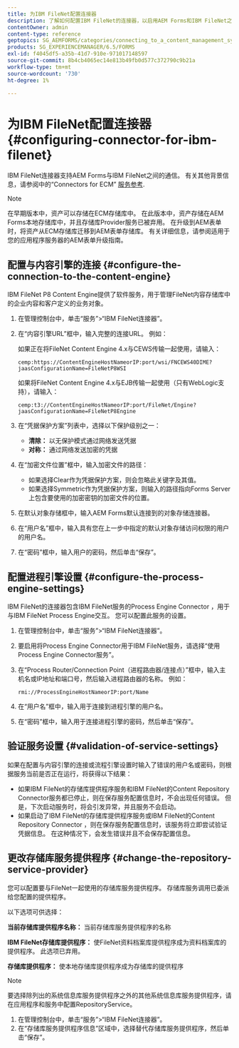 ```yaml
---
title: 为IBM FileNet配置连接器
description: 了解如何配置IBM FileNet的连接器，以启用AEM Forms和IBM FileNet之间的通信。
contentOwner: admin
content-type: reference
geptopics: SG_AEMFORMS/categories/connecting_to_a_content_management_system
products: SG_EXPERIENCEMANAGER/6.5/FORMS
exl-id: f4045df5-a35b-41d7-910e-971017148597
source-git-commit: 8b4cb4065ec14e813b49fb0d577c372790c9b21a
workflow-type: tm+mt
source-wordcount: '730'
ht-degree: 1%

---
```


# 为IBM FileNet配置连接器 {#configuring-connector-for-ibm-filenet}

IBM FileNet连接器支持AEM Forms与IBM FileNet之间的通信。 有关其他背景信息，请参阅中的“Connectors for ECM” [服务参考](https://www.adobe.com/go/learn_aemforms_services_63).

>[!NOTE]
>
>在早期版本中，资产可以存储在ECM存储库中。 在此版本中，资产存储在AEM Forms本地存储库中，并且存储库Provider服务已被弃用。 在升级到AEM表单时，将资产从ECM存储库迁移到AEM表单存储库。 有关详细信息，请参阅适用于您的应用程序服务器的AEM表单升级指南。

## 配置与内容引擎的连接 {#configure-the-connection-to-the-content-engine}

IBM FileNet P8 Content Engine提供了软件服务，用于管理FileNet内容存储库中的企业内容和客户定义的业务对象。

1. 在管理控制台中，单击“服务”>“IBM FileNet连接器”。
1. 在“内容引擎URL”框中，输入完整的连接URL。 例如：

   如果正在将FileNet Content Engine 4.x与CEWS传输一起使用，请输入：

   `cemp:https://ContentEngineHostNameorIP:port/wsi/FNCEWS40DIME?jaasConfigurationName=FileNetP8WSI`

   如果将FileNet Content Engine 4.x与EJB传输一起使用（只有WebLogic支持），请输入：

   `cemp:t3://ContentEngineHostNameorIP:port/FileNet/Engine?jaasConfigurationName=FileNetP8Engine`

1. 在“凭据保护方案”列表中，选择以下保护级别之一：

   * **清除：** 以无保护模式通过网络发送凭据
   * **对称：** 通过网络发送加密的凭据

1. 在“加密文件位置”框中，输入加密文件的路径：

   * 如果选择Clear作为凭据保护方案，则会忽略此关键字及其值。
   * 如果选择Symmetric作为凭据保护方案，则输入的路径指向Forms Server上包含要使用的加密密钥的加密文件的位置。

1. 在默认对象存储框中，输入AEM Forms默认连接到的对象存储连接器。
1. 在“用户名”框中，输入具有您在上一步中指定的默认对象存储访问权限的用户的用户名。
1. 在“密码”框中，输入用户的密码，然后单击“保存”。

## 配置进程引擎设置 {#configure-the-process-engine-settings}

IBM FileNet的连接器包含IBM FileNet服务的Process Engine Connector ，用于与IBM FileNet Process Engine交互。 您可以配置此服务的设置。

1. 在管理控制台中，单击“服务”>“IBM FileNet连接器”。
1. 要启用将Process Engine Connector用于IBM FileNet服务，请选择“使用Process Engine Connector服务”。
1. 在“Process Router/Connection Point（进程路由器/连接点）”框中，输入主机名或IP地址和端口号，然后输入进程路由器的名称。 例如：

   `rmi://ProcessEngineHostNameorIP:port/Name`

1. 在“用户名”框中，输入用于连接到进程引擎的用户名。
1. 在“密码”框中，输入用于连接进程引擎的密码，然后单击“保存”。

## 验证服务设置 {#validation-of-service-settings}

如果在配置与内容引擎的连接或流程引擎设置时输入了错误的用户名或密码，则根据服务当前是否正在运行，将获得以下结果：

* 如果IBM FileNet的存储库提供程序服务和IBM FileNet的Content Repository Connector服务都已停止，则在保存服务配置信息时，不会出现任何错误。 但是，下次启动服务时，将会引发异常，并且服务不会启动。
* 如果启动了IBM FileNet的存储库提供程序服务或IBM FileNet的Content Repository Connector ，则在保存服务配置信息时，该服务将立即尝试验证凭据信息。 在这种情况下，会发生错误并且不会保存配置信息。

## 更改存储库服务提供程序 {#change-the-repository-service-provider}

您可以配置要与FileNet一起使用的存储库服务提供程序。 存储库服务调用已委派给您配置的提供程序。

以下选项可供选择：

**当前存储库提供程序名称：** 当前存储库服务提供程序的名称

**IBM FileNet存储库提供程序：** 使FileNet资料档案库提供程序成为资料档案库的提供程序。 此选项已弃用。

**存储库提供程序：** 使本地存储库提供程序成为存储库的提供程序

>[!NOTE]
>
>要选择除列出的系统信息库服务提供程序之外的其他系统信息库服务提供程序，请在应用程序和服务中配置RepositoryService。 <!-- Fix broken link(See Managing Services) -->

1. 在管理控制台中，单击“服务”>“IBM FileNet连接器”。
1. 在“存储库服务提供程序信息”区域中，选择替代存储库服务提供程序，然后单击“保存”。
